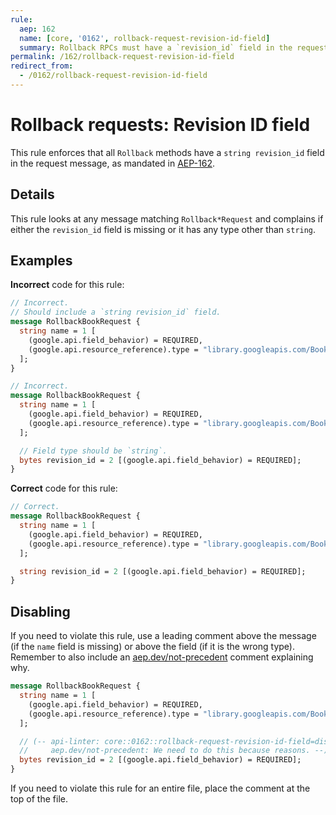 ```yaml
---
rule:
  aep: 162
  name: [core, '0162', rollback-request-revision-id-field]
  summary: Rollback RPCs must have a `revision_id` field in the request.
permalink: /162/rollback-request-revision-id-field
redirect_from:
  - /0162/rollback-request-revision-id-field
---
```


# Rollback requests: Revision ID field

This rule enforces that all `Rollback` methods have a `string revision_id`
field in the request message, as mandated in [AEP-162][].

## Details

This rule looks at any message matching `Rollback*Request` and complains if
either the `revision_id` field is missing or it has any type other than `string`.

## Examples

**Incorrect** code for this rule:

```proto
// Incorrect.
// Should include a `string revision_id` field.
message RollbackBookRequest {
  string name = 1 [
    (google.api.field_behavior) = REQUIRED,
    (google.api.resource_reference).type = "library.googleapis.com/Book"
  ];
}
```

```proto
// Incorrect.
message RollbackBookRequest {
  string name = 1 [
    (google.api.field_behavior) = REQUIRED,
    (google.api.resource_reference).type = "library.googleapis.com/Book"
  ];

  // Field type should be `string`.
  bytes revision_id = 2 [(google.api.field_behavior) = REQUIRED];
}
```

**Correct** code for this rule:

```proto
// Correct.
message RollbackBookRequest {
  string name = 1 [
    (google.api.field_behavior) = REQUIRED,
    (google.api.resource_reference).type = "library.googleapis.com/Book"
  ];

  string revision_id = 2 [(google.api.field_behavior) = REQUIRED];
}
```

## Disabling

If you need to violate this rule, use a leading comment above the message (if
the `name` field is missing) or above the field (if it is the wrong type).
Remember to also include an [aep.dev/not-precedent][] comment explaining why.

```proto
message RollbackBookRequest {
  string name = 1 [
    (google.api.field_behavior) = REQUIRED,
    (google.api.resource_reference).type = "library.googleapis.com/Book"
  ];

  // (-- api-linter: core::0162::rollback-request-revision-id-field=disabled
  //     aep.dev/not-precedent: We need to do this because reasons. --)
  bytes revision_id = 2 [(google.api.field_behavior) = REQUIRED];
}
```

If you need to violate this rule for an entire file, place the comment at the
top of the file.

[aep-162]: https://aep.dev/162
[aep.dev/not-precedent]: https://aep.dev/not-precedent
